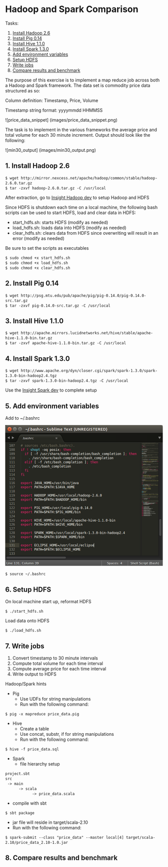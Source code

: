 # Hadoop and Spark Comparison

Tasks:

1. [Install Hadoop 2.6](README.md#1-install-hadoop-26)
2. [Install Pig 0.14](README.md#2-install-pig-014)
3. [Install Hive 1.1.0](README.md#3-install-hive-110)
4. [Install Spark 1.3.0](README.md#4-install-spark-130)
5. [Add environment variables](README.md#5-add-environment-variables)
6. [Setup HDFS](README.md#6-setup-hdfs)
7. [Write jobs](README.md#7-write-jobs)
8. [Compare results and benchmark](README.md#8-compare-results-and-benchmark)

The purpose of this exercise is to implement a map reduce job across both a Hadoop and Spark framework. The data set is commodity price data structured as so:

Column definition: Timestamp, Price, Volume

Timestamp string format: yyyymmdd HHMMSS

![price_data_snippet] (images/price_data_snippet.png)

The task is to implement in the various frameworks the average price and total volume for each 30 minute increment. Output should look like the following:

![min30_output] (images/min30_output.png)

## 1. Install Hadoop 2.6
    
    $ wget http://mirror.nexcess.net/apache/hadoop/common/stable/hadoop-2.6.0.tar.gz
    $ tar -zxvf hadoop-2.6.0.tar.gz -C /usr/local
    
After extraction, go to [Insight Hadoop dev](https://sites.google.com/a/insightdatascience.com/dataengineering/devsetups/hadoop) to setup Hadoop and HDFS

Since HDFS is shutdown each time on a local machine, the following bash scripts can be used to start HDFS, load and clear data in HDFS:

- start_hdfs.sh: starts HDFS (modify as needed)
- load_hdfs.sh: loads data into HDFS (modify as needed)
- clear_hdfs.sh: clears data from HDFS since overwriting will result in an error (modify as needed)

Be sure to set the scripts as executables

    $ sudo chmod +x start_hdfs.sh
    $ sudo chmod +x load_hdfs.sh
    $ sudo chmod +x clear_hdfs.sh

## 2. Install Pig 0.14

    $ wget http://psg.mtu.edu/pub/apache/pig/pig-0.14.0/pig-0.14.0-src.tar.gz 
    $ tar -zxvf pig-0.14.0-src.tar.gz -C /usr/local

## 3. Install Hive 1.1.0

    $ wget http://apache.mirrors.lucidnetworks.net/hive/stable/apache-hive-1.1.0-bin.tar.gz
    $ tar -zxvf apache-hive-1.1.0-bin.tar.gz -C /usr/local

## 4. Install Spark 1.3.0

    $ wget http://www.apache.org/dyn/closer.cgi/spark/spark-1.3.0/spark-1.3.0-bin-hadoop2.4.tgz
    $ tar -zxvf spark-1.3.0-bin-hadoop2.4.tgz -C /usr/local

Use the [Insight Spark dev](https://sites.google.com/a/insightdatascience.com/dataengineering/devsetups/spark-dev) to complete setup

## 5. Add environment variables
Add to ~/.bashrc

![bashrc](images/bashrc.png)

    $ source ~/.bashrc

## 6. Setup HDFS

On local machine start up, reformat HDFS

    $ ./start_hdfs.sh
    
Load data onto HDFS

    $ ./load_hdfs.sh
    
## 7. Write jobs
1. Convert timestamp to 30 minute intervals
2. Compute total volume for each time interval
3. Compute average price for each time interval
4. Write output to HDFS

Hadoop/Spark hints
- Pig
  - Use UDFs for string manipulations
  - Run with the following command:
```
$ pig -x mapreduce price_data.pig
```

- Hive
  - Create a table
  - Use concat, substr, if for string manipulations
  - Run with the following command:
```
$ hive -f price_data.sql
```

- Spark
  - file hierarchy setup
```
project.sbt
src
 -> main
      -> scala
            -> price_data.scala
```
  - compile with sbt
```
$ sbt package
```

  - jar file will reside in target/scala-2.10
  - Run with the following command:
```
$ spark-submit --class "price_data" --master local[4] target/scala-2.10/price_data_2.10-1.0.jar
```

## 8. Compare results and benchmark
